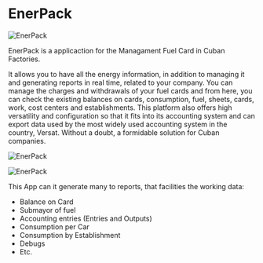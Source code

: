 # EnerPack

![EnerPack](https://scontent-mia3-1.xx.fbcdn.net/v/t1.0-9/18425356_257725771363302_3613938886473892881_n.png?_nc_cat=107&_nc_oc=AQn3lHy_hca9whBCZX0dxmfulX42lW8ELA76Bix8uGZMxusFyxfcXhCHyJ77lFviFhg&_nc_ht=scontent-mia3-1.xx&oh=08136dfa06290eadd8bf3c4a70dc81a2&oe=5DC48318)

EnerPack is a applicaction for the Managament Fuel Card in Cuban Factories.

It allows you to have all the energy information, in addition to managing it and generating reports in real time, related to your company. You can manage the charges and withdrawals of your fuel cards and from here, you can check the existing balances on cards, consumption, fuel, sheets, cards, work, cost centers and establishments. This platform also offers high versatility and configuration so that it fits into its accounting system and can export data used by the most widely used accounting system in the country, Versat. Without a doubt, a formidable solution for Cuban companies.

![EnerPack](https://scontent-mia3-1.xx.fbcdn.net/v/t1.0-9/50155007_565660440569832_4951658870616358912_o.png?_nc_cat=109&_nc_oc=AQkJPCeIsyILjOsPzw3qeMEC3I2fS3fCwDAKIdYofsvqP6L94qv0DPn6RmEyBt6qhuA&_nc_ht=scontent-mia3-1.xx&oh=0c98905738f0edbf2b2e3e976532963c&oe=5D7FCACC)

![EnerPack](https://scontent-mia3-1.xx.fbcdn.net/v/t1.0-9/50068676_565658080570068_2386107946451861504_o.png?_nc_cat=111&_nc_oc=AQlEm267gpPf5WVVzNAT8sWYTHQUG8cSGQ9VM-evyPz4O419pCLBZigvexZf6CfxWYI&_nc_ht=scontent-mia3-1.xx&oh=0ed639517b313b2c8bf623d634fd4a4b&oe=5D792B83)

This App can it generate many to reports, that facilities the working data:

- Balance on Card
- Submayor of fuel
- Accounting entries (Entries and Outputs)
- Consumption per Car
- Consumption by Establishment
- Debugs
- Etc.
